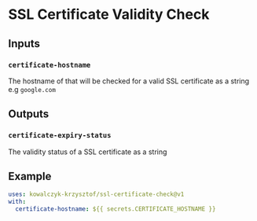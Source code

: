 # SSL Certificate Validity Check

## Inputs

### `certificate-hostname`

The hostname of that will be checked for a valid SSL certificate as a string e.g `google.com`

## Outputs

### `certificate-expiry-status`

The validity status of a SSL certificate as a string

## Example

```yaml
uses: kowalczyk-krzysztof/ssl-certificate-check@v1
with:
  certificate-hostname: ${{ secrets.CERTIFICATE_HOSTNAME }}
```
